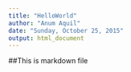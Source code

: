 ```yaml
---
title: "HelloWorld"
author: "Anum Aquil"
date: "Sunday, October 25, 2015"
output: html_document
---
```


##This is markdown file